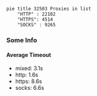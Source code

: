 
```mermaid
pie title 32503 Proxies in list
    "HTTP" : 22102
    "HTTPS": 4514
    "SOCKS" : 9265
```

### Some Info
#### Average Timeout

- mixed: 3.1s
- http: 1.6s
- https: 8.6s
- socks: 6.6s